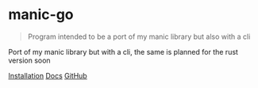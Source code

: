 # manic-go

> Program intended to be a port of my manic library but also with a cli

Port of my manic library but with a cli, the same is planned for the rust version soon

[Installation](installation.md)
[Docs](docs.md)
[GitHub](https://github.com/x0f5c3/manic-go)
